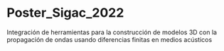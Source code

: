 # Poster_Sigac_2022
Integración de herramientas para la construcción de modelos 3D con la propagación de ondas usando diferencias finitas en medios acústicos
